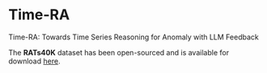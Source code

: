 # Time-RA
Time-RA: Towards Time Series Reasoning for Anomaly with LLM Feedback

The **RATs40K** dataset has been open-sourced and is available for download [here](https://huggingface.co/datasets/Time-RA/RATs40K/tree/main).
